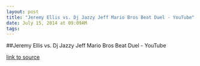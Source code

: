 ```yaml
---
layout: post
title: "Jeremy Ellis vs. Dj Jazzy Jeff Mario Bros Beat Duel - YouTube"
date: July 15, 2014 at 09:09AM
tags: 
---
```

##Jeremy Ellis vs. Dj Jazzy Jeff Mario Bros Beat Duel - YouTube

[link to source](http://ift.tt/1woMYJG) 
